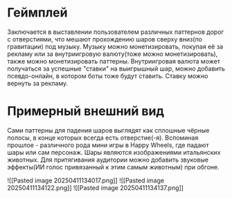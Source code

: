 # Геймплей
Заключается в выставлении пользователем различных паттернов дорог с отверстиями, что мешают прохождению шаров сверху вниз(по гравитации) под музыку. Музыку можно монетизировать, покупая её за рекламу или за внутриигровую валюту(тоже можно монетизировать), также можно монетизировать паттерны.
Внутриигровая валюта может получаться за успешные "ставки" на выигрышный шар, можно добавить псевдо-онлайн, в котором боты тоже будут ставить. Ставку можно вернуть за рекламу.
# Примерный внешний вид
Сами паттерны для падения шаров выглядят как сплошные чёрные полосы, в конце которых всегда есть отверстие(-я). Вспоминая прошлое - различного рода мини игры в Happy Wheels, где падают шары или сам персонаж. Шары являются изображениями итальянских животных. Для притягивания аудитории можно добавить звуковые эффекты(ИИ голос привязанный к этим самым животным) при обгоне.

![[Pasted image 20250411134017.png]]
![[Pasted image 20250411134122.png]]
![[Pasted image 20250411134137.png]]
